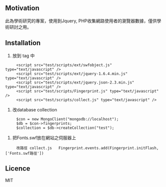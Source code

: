 ## Motivation

此為學術研究的專案，使用到Jquery, PHP收集網路使用者的瀏覽器數據，僅供學術研討之用。

## Installation
     
1. 放到 <body> tag 中
```
     <script src="test/scripts/ext/swfobject.js" type="text/javascript" />
     <script src="test/scripts/ext/jquery-1.6.4.min.js" type="text/javascript" />
     <script src="test/scripts/ext/jquery.json-2.3.min.js" type="text/javascript" />
     <script src="test/scripts/Fingerprint.js" type="text/javascript" />
     <script src="test/scripts/collect.js" type="text/javascript" />
```

1. 改database collection

```
     $con = new MongoClient("mongodb://localhost");
     $db = $con->fingerprints;
     $collection = $db->createCollection("test"); 
```
     
1. 把Fonts.swf放在網站之伺服器上

```
     改路徑 collect.js   Fingerprint.events.add(Fingerprint.initFlash,['Fonts.swf路徑'])
```

## Licence

MIT
